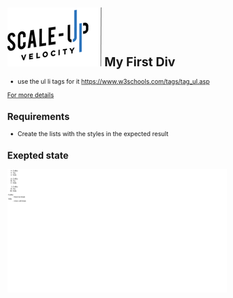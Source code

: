
# ![alt text](../logo-main.png)   My First Div
- use the ul li tags for it https://www.w3schools.com/tags/tag_ul.asp

[For more details](https://developer.mozilla.org/en-US/docs/Web/HTML/Element/div)

## Requirements 
- Create the lists with the styles in the expected result

## Exepted state
![alt text](./expectedState.png)

